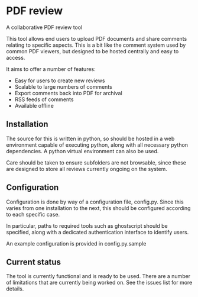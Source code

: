 # PDF review
A collaborative PDF review tool

This tool allows end users to upload PDF documents and share comments
relating to specific aspects. This is a bit like the comment system
used by common PDF viewers, but designed to be hosted centrally and
easy to access.

It aims to offer a number of features:
- Easy for users to create new reviews
- Scalable to large numbers of comments
- Export comments back into PDF for archival
- RSS feeds of comments
- Available offline

## Installation
The source for this is written in python, so should be hosted in a web
environment capable of executing python, along with all necessary python
dependencies. A python virtual environment can also be used.

Care should be taken to ensure subfolders are not browsable, since these
are designed to store all reviews currently ongoing on the system.

## Configuration
Configuration is done by way of a configuration file, config.py.
Since this varies from one installation to the next, this should be
configured according to each specific case.

In particular, paths to required tools such as ghostscript should be
specified, along with a dedicated authentication interface to identify
users.

An example configuration is provided in config.py.sample

## Current status
The tool is currently functional and is ready to be used. There are a
number of limitations that are currently being worked on. See the issues
list for more details.

